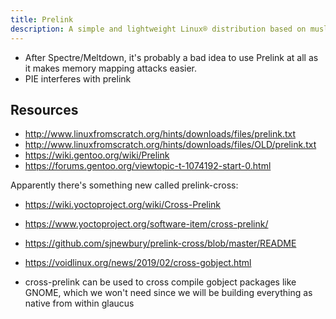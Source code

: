 ```yaml
---
title: Prelink
description: A simple and lightweight Linux® distribution based on musl libc and toybox
---
```


- After Spectre/Meltdown, it's probably a bad idea to use Prelink at all as it makes memory mapping attacks easier.
- PIE interferes with prelink

## Resources
- http://www.linuxfromscratch.org/hints/downloads/files/prelink.txt
- http://www.linuxfromscratch.org/hints/downloads/files/OLD/prelink.txt
- https://wiki.gentoo.org/wiki/Prelink
- https://forums.gentoo.org/viewtopic-t-1074192-start-0.html

Apparently there's something new called prelink-cross:
- https://wiki.yoctoproject.org/wiki/Cross-Prelink
- https://www.yoctoproject.org/software-item/cross-prelink/
- https://github.com/sjnewbury/prelink-cross/blob/master/README
- https://voidlinux.org/news/2019/02/cross-gobject.html

- cross-prelink can be used to cross compile gobject packages like GNOME, which we won't need since we will be building everything as native from within glaucus
